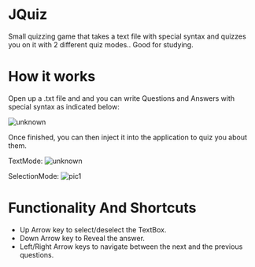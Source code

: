 # JQuiz
Small quizzing game that takes a text file with special syntax and quizzes you on it with 2 different quiz modes.. Good for studying.

# How it works
Open up a .txt file and and you can write Questions and Answers with special syntax as indicated below:

![unknown](https://user-images.githubusercontent.com/71935713/123854686-b3e4cb80-d927-11eb-87ec-7fba55851030.png)


Once finished, you can then inject it into the application to quiz you about them.

TextMode:
![unknown](https://user-images.githubusercontent.com/71935713/123854871-e8f11e00-d927-11eb-9b59-c36c3c8a470b.png)

SelectionMode:
![pic1](https://user-images.githubusercontent.com/71935713/127339113-9c60b7bf-d537-4f2f-a8b1-3eb4a0df9d1c.png)


# Functionality And Shortcuts
* Up Arrow key to select/deselect the TextBox.
* Down Arrow key to Reveal the answer.
* Left/Right Arrow keys to navigate between the next and the previous questions.

